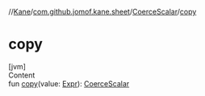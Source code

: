 //[Kane](../../index.md)/[com.github.jomof.kane.sheet](../index.md)/[CoerceScalar](index.md)/[copy](copy.md)



# copy  
[jvm]  
Content  
fun [copy](copy.md)(value: [Expr](../../com.github.jomof.kane/-expr/index.md)): [CoerceScalar](index.md)  



